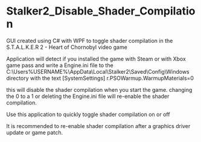 # Stalker2_Disable_Shader_Compilation
GUI created using C# with WPF to toggle shader compilation in the S.T.A.L.K.E.R 2 - Heart of Chornobyl video game


Application will detect if you installed the game with Steam or with Xbox game pass and write a Engine.ini file to the C:\Users\%USERNAME%\AppData\Local\Stalker2\Saved\Config\Windows directory with the text 
[SystemSettings]
r.PSOWarmup.WarmupMaterials=0

this will disable the shader compilation when you start the game. 
changing the 0 to a 1 or deleting the Engine.ini file will re-enable the shader compilation. 

Use this application to quickly toggle shader compilation on or off

It is recommended to re-enable shader compilation after a graphics driver update or game patch. 
